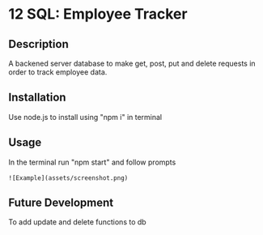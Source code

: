 # 12 SQL: Employee Tracker

## Description

A backened server database to make get, post, put and delete requests in order to track employee data.

## Installation

Use node.js to install using "npm i" in terminal

## Usage

In the terminal run "npm start" and follow prompts

    ![Example](assets/screenshot.png)
    
## Future Development

To add update and delete functions to db